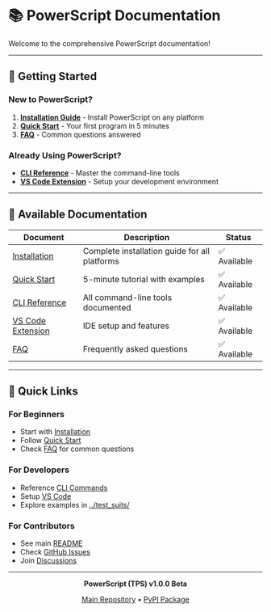 # 📚 PowerScript Documentation

Welcome to the comprehensive PowerScript documentation!

---

## 🎯 Getting Started

### New to PowerScript?

1. **[Installation Guide](installation.md)** - Install PowerScript on any platform
2. **[Quick Start](quickstart.md)** - Your first program in 5 minutes
3. **[FAQ](faq.md)** - Common questions answered

### Already Using PowerScript?

- **[CLI Reference](cli_reference.md)** - Master the command-line tools
- **[VS Code Extension](vscode_extension.md)** - Setup your development environment

---

## 📖 Available Documentation

| Document | Description | Status |
|----------|-------------|--------|
| [Installation](installation.md) | Complete installation guide for all platforms | ✅ Available |
| [Quick Start](quickstart.md) | 5-minute tutorial with examples | ✅ Available |
| [CLI Reference](cli_reference.md) | All command-line tools documented | ✅ Available |
| [VS Code Extension](vscode_extension.md) | IDE setup and features | ✅ Available |
| [FAQ](faq.md) | Frequently asked questions | ✅ Available |

---

## 🚀 Quick Links

### For Beginners
- Start with [Installation](installation.md)
- Follow [Quick Start](quickstart.md)
- Check [FAQ](faq.md) for common questions

### For Developers
- Reference [CLI Commands](cli_reference.md)
- Setup [VS Code](vscode_extension.md)
- Explore examples in [../test_suits/](../test_suits/)

### For Contributors
- See main [README](../README.md)
- Check [GitHub Issues](https://github.com/SaleemLww/Python-PowerScript/issues)
- Join [Discussions](https://github.com/SaleemLww/Python-PowerScript/discussions)

---

<div align="center">

**PowerScript (TPS) v1.0.0 Beta**

[Main Repository](https://github.com/SaleemLww/Python-PowerScript) • [PyPI Package](https://pypi.org/project/tps/)

</div>
